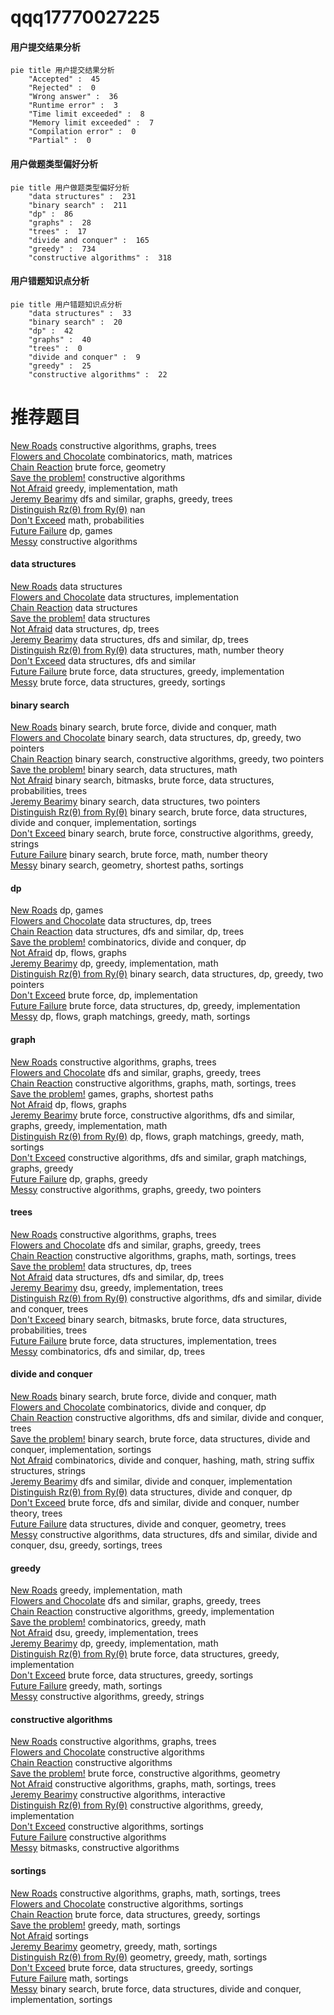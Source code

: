 # qqq17770027225
<!-- tabs:start -->
#### **用户提交结果分析**

```mermaid
pie title 用户提交结果分析
    "Accepted" :  45
    "Rejected" :  0
    "Wrong answer" :  36
    "Runtime error" :  3
    "Time limit exceeded" :  8
    "Memory limit exceeded" :  7
    "Compilation error" :  0
    "Partial" :  0
```
#### **用户做题类型偏好分析**

```mermaid
pie title 用户做题类型偏好分析
    "data structures" :  231
    "binary search" :  211
    "dp" :  86
    "graphs" :  28
    "trees" :  17
    "divide and conquer" :  165
    "greedy" :  734
    "constructive algorithms" :  318
```
#### **用户错题知识点分析**

```mermaid
pie title 用户错题知识点分析
    "data structures" :  33
    "binary search" :  20
    "dp" :  42
    "graphs" :  40
    "trees" :  0
    "divide and conquer" :  9
    "greedy" :  25
    "constructive algorithms" :  22
```
<!-- tabs:end -->
# 推荐题目
[New Roads](http://codeforces.com/problemset/problem/746/G)		constructive algorithms,
                        graphs,
                        trees		  
[Flowers and Chocolate](http://codeforces.com/problemset/problem/865/G)		combinatorics,
                        math,
                        matrices		  
[Chain Reaction](https://codeforces.com/contest/667/problem/E)		brute force,
                        geometry		  
[Save the problem!](http://codeforces.com/problemset/problem/865/A)		constructive algorithms		  
[Not Afraid](http://codeforces.com/problemset/problem/787/B)		greedy,
                        implementation,
                        math		  
[Jeremy Bearimy](https://codeforces.com/contest/1281/problem/E)		dfs and similar,
                        graphs,
                        greedy,
                        trees		  
[Distinguish Rz(θ) from Ry(θ)](http://codeforces.com/problemset/problem/1357/A5)		nan		  
[Don't Exceed](http://codeforces.com/problemset/problem/913/H)		math,
                        probabilities		  
[Future Failure](http://codeforces.com/problemset/problem/838/C)		dp,
                        games		  
[Messy](https://codeforces.com/contest/1262/problem/C)		constructive algorithms		  
<!-- tabs:start -->
#### **data structures**
[New Roads](http://codeforces.com/problemset/problem/702/F)		data structures		  
[Flowers and Chocolate](http://codeforces.com/problemset/problem/274/E)		data structures,
                        implementation		  
[Chain Reaction](http://codeforces.com/problemset/problem/1044/F)		data structures		  
[Save the problem!](https://codeforces.com/contest/674/problem/G)		data structures		  
[Not Afraid](https://codeforces.com/contest/1084/problem/D)		data structures,
                        dp,
                        trees		  
[Jeremy Bearimy](http://codeforces.com/problemset/problem/490/F)		data structures,
                        dfs and similar,
                        dp,
                        trees		  
[Distinguish Rz(θ) from Ry(θ)](https://codeforces.com/contest/1350/problem/C)		data structures,
                        math,
                        number theory		  
[Don't Exceed](http://codeforces.com/problemset/problem/797/D)		data structures,
                        dfs and similar		  
[Future Failure](http://codeforces.com/problemset/problem/1236/D)		brute force,
                        data structures,
                        greedy,
                        implementation		  
[Messy](http://codeforces.com/problemset/problem/731/D)		brute force,
                        data structures,
                        greedy,
                        sortings		  
#### **binary search**
[New Roads](http://codeforces.com/problemset/problem/1111/C)		binary search,
                        brute force,
                        divide and conquer,
                        math		  
[Flowers and Chocolate](http://codeforces.com/problemset/problem/1492/C)		binary search,
                        data structures,
                        dp,
                        greedy,
                        two pointers		  
[Chain Reaction](http://codeforces.com/problemset/problem/1463/D)		binary search,
                        constructive algorithms,
                        greedy,
                        two pointers		  
[Save the problem!](http://codeforces.com/problemset/problem/1490/G)		binary search,
                        data structures,
                        math		  
[Not Afraid](http://codeforces.com/problemset/problem/1479/D)		binary search,
                        bitmasks,
                        brute force,
                        data structures,
                        probabilities,
                        trees		  
[Jeremy Bearimy](http://codeforces.com/problemset/problem/1436/E)		binary search,
                        data structures,
                        two pointers		  
[Distinguish Rz(θ) from Ry(θ)](http://codeforces.com/problemset/problem/1461/D)		binary search,
                        brute force,
                        data structures,
                        divide and conquer,
                        implementation,
                        sortings		  
[Don't Exceed](http://codeforces.com/problemset/problem/1493/C)		binary search,
                        brute force,
                        constructive algorithms,
                        greedy,
                        strings		  
[Future Failure](http://codeforces.com/problemset/problem/1487/D)		binary search,
                        brute force,
                        math,
                        number theory		  
[Messy](http://codeforces.com/problemset/problem/1486/B)		binary search,
                        geometry,
                        shortest paths,
                        sortings		  
#### **dp**
[New Roads](http://codeforces.com/problemset/problem/838/C)		dp,
                        games		  
[Flowers and Chocolate](https://codeforces.com/contest/1084/problem/D)		data structures,
                        dp,
                        trees		  
[Chain Reaction](http://codeforces.com/problemset/problem/490/F)		data structures,
                        dfs and similar,
                        dp,
                        trees		  
[Save the problem!](https://codeforces.com/contest/810/problem/E)		combinatorics,
                        divide and conquer,
                        dp		  
[Not Afraid](http://codeforces.com/problemset/problem/1146/G)		dp,
                        flows,
                        graphs		  
[Jeremy Bearimy](http://codeforces.com/problemset/problem/651/A)		dp,
                        greedy,
                        implementation,
                        math		  
[Distinguish Rz(θ) from Ry(θ)](http://codeforces.com/problemset/problem/1492/C)		binary search,
                        data structures,
                        dp,
                        greedy,
                        two pointers		  
[Don't Exceed](https://codeforces.com/contest/1457/problem/C)		brute force,
                        dp,
                        implementation		  
[Future Failure](http://codeforces.com/problemset/problem/1491/C)		brute force,
                        data structures,
                        dp,
                        greedy,
                        implementation		  
[Messy](http://codeforces.com/problemset/problem/1437/C)		dp,
                        flows,
                        graph matchings,
                        greedy,
                        math,
                        sortings		  
#### **graph**
[New Roads](http://codeforces.com/problemset/problem/746/G)		constructive algorithms,
                        graphs,
                        trees		  
[Flowers and Chocolate](https://codeforces.com/contest/1281/problem/E)		dfs and similar,
                        graphs,
                        greedy,
                        trees		  
[Chain Reaction](http://codeforces.com/problemset/problem/1214/E)		constructive algorithms,
                        graphs,
                        math,
                        sortings,
                        trees		  
[Save the problem!](http://codeforces.com/problemset/problem/919/F)		games,
                        graphs,
                        shortest paths		  
[Not Afraid](http://codeforces.com/problemset/problem/1146/G)		dp,
                        flows,
                        graphs		  
[Jeremy Bearimy](http://codeforces.com/problemset/problem/1487/C)		brute force,
                        constructive algorithms,
                        dfs and similar,
                        graphs,
                        greedy,
                        implementation,
                        math		  
[Distinguish Rz(θ) from Ry(θ)](http://codeforces.com/problemset/problem/1437/C)		dp,
                        flows,
                        graph matchings,
                        greedy,
                        math,
                        sortings		  
[Don't Exceed](http://codeforces.com/problemset/problem/1470/D)		constructive algorithms,
                        dfs and similar,
                        graph matchings,
                        graphs,
                        greedy		  
[Future Failure](http://codeforces.com/problemset/problem/1476/C)		dp,
                        graphs,
                        greedy		  
[Messy](http://codeforces.com/problemset/problem/1304/D)		constructive algorithms,
                        graphs,
                        greedy,
                        two pointers		  
#### **trees**
[New Roads](http://codeforces.com/problemset/problem/746/G)		constructive algorithms,
                        graphs,
                        trees		  
[Flowers and Chocolate](https://codeforces.com/contest/1281/problem/E)		dfs and similar,
                        graphs,
                        greedy,
                        trees		  
[Chain Reaction](http://codeforces.com/problemset/problem/1214/E)		constructive algorithms,
                        graphs,
                        math,
                        sortings,
                        trees		  
[Save the problem!](https://codeforces.com/contest/1084/problem/D)		data structures,
                        dp,
                        trees		  
[Not Afraid](http://codeforces.com/problemset/problem/490/F)		data structures,
                        dfs and similar,
                        dp,
                        trees		  
[Jeremy Bearimy](https://codeforces.com/contest/890/problem/C)		dsu,
                        greedy,
                        implementation,
                        trees		  
[Distinguish Rz(θ) from Ry(θ)](http://codeforces.com/problemset/problem/1278/E)		constructive algorithms,
                        dfs and similar,
                        divide and conquer,
                        trees		  
[Don't Exceed](http://codeforces.com/problemset/problem/1479/D)		binary search,
                        bitmasks,
                        brute force,
                        data structures,
                        probabilities,
                        trees		  
[Future Failure](http://codeforces.com/problemset/problem/1511/C)		brute force,
                        data structures,
                        implementation,
                        trees		  
[Messy](http://codeforces.com/problemset/problem/1499/F)		combinatorics,
                        dfs and similar,
                        dp,
                        trees		  
#### **divide and conquer**
[New Roads](http://codeforces.com/problemset/problem/1111/C)		binary search,
                        brute force,
                        divide and conquer,
                        math		  
[Flowers and Chocolate](https://codeforces.com/contest/810/problem/E)		combinatorics,
                        divide and conquer,
                        dp		  
[Chain Reaction](http://codeforces.com/problemset/problem/1278/E)		constructive algorithms,
                        dfs and similar,
                        divide and conquer,
                        trees		  
[Save the problem!](http://codeforces.com/problemset/problem/1461/D)		binary search,
                        brute force,
                        data structures,
                        divide and conquer,
                        implementation,
                        sortings		  
[Not Afraid](http://codeforces.com/problemset/problem/1466/G)		combinatorics,
                        divide and conquer,
                        hashing,
                        math,
                        string suffix structures,
                        strings		  
[Jeremy Bearimy](http://codeforces.com/problemset/problem/1490/D)		dfs and similar,
                        divide and conquer,
                        implementation		  
[Distinguish Rz(θ) from Ry(θ)](https://codeforces.com/contest/1483/problem/C)		data structures,
                        divide and conquer,
                        dp		  
[Don't Exceed](http://codeforces.com/problemset/problem/1491/E)		brute force,
                        dfs and similar,
                        divide and conquer,
                        number theory,
                        trees		  
[Future Failure](http://codeforces.com/problemset/problem/1303/G)		data structures,
                        divide and conquer,
                        geometry,
                        trees		  
[Messy](http://codeforces.com/problemset/problem/1494/D)		constructive algorithms,
                        data structures,
                        dfs and similar,
                        divide and conquer,
                        dsu,
                        greedy,
                        sortings,
                        trees		  
#### **greedy**
[New Roads](http://codeforces.com/problemset/problem/787/B)		greedy,
                        implementation,
                        math		  
[Flowers and Chocolate](https://codeforces.com/contest/1281/problem/E)		dfs and similar,
                        graphs,
                        greedy,
                        trees		  
[Chain Reaction](http://codeforces.com/problemset/problem/142/B)		constructive algorithms,
                        greedy,
                        implementation		  
[Save the problem!](http://codeforces.com/problemset/problem/1178/C)		combinatorics,
                        greedy,
                        math		  
[Not Afraid](https://codeforces.com/contest/890/problem/C)		dsu,
                        greedy,
                        implementation,
                        trees		  
[Jeremy Bearimy](http://codeforces.com/problemset/problem/651/A)		dp,
                        greedy,
                        implementation,
                        math		  
[Distinguish Rz(θ) from Ry(θ)](http://codeforces.com/problemset/problem/1236/D)		brute force,
                        data structures,
                        greedy,
                        implementation		  
[Don't Exceed](http://codeforces.com/problemset/problem/731/D)		brute force,
                        data structures,
                        greedy,
                        sortings		  
[Future Failure](http://codeforces.com/problemset/problem/1189/B)		greedy,
                        math,
                        sortings		  
[Messy](http://codeforces.com/problemset/problem/801/B)		constructive algorithms,
                        greedy,
                        strings		  
#### **constructive algorithms**
[New Roads](http://codeforces.com/problemset/problem/746/G)		constructive algorithms,
                        graphs,
                        trees		  
[Flowers and Chocolate](http://codeforces.com/problemset/problem/865/A)		constructive algorithms		  
[Chain Reaction](https://codeforces.com/contest/1262/problem/C)		constructive algorithms		  
[Save the problem!](http://codeforces.com/problemset/problem/749/B)		brute force,
                        constructive algorithms,
                        geometry		  
[Not Afraid](http://codeforces.com/problemset/problem/1214/E)		constructive algorithms,
                        graphs,
                        math,
                        sortings,
                        trees		  
[Jeremy Bearimy](http://codeforces.com/problemset/problem/1090/F)		constructive algorithms,
                        interactive		  
[Distinguish Rz(θ) from Ry(θ)](http://codeforces.com/problemset/problem/142/B)		constructive algorithms,
                        greedy,
                        implementation		  
[Don't Exceed](http://codeforces.com/problemset/problem/23/C)		constructive algorithms,
                        sortings		  
[Future Failure](http://codeforces.com/problemset/problem/778/D)		constructive algorithms		  
[Messy](http://codeforces.com/problemset/problem/1148/F)		bitmasks,
                        constructive algorithms		  
#### **sortings**
[New Roads](http://codeforces.com/problemset/problem/1214/E)		constructive algorithms,
                        graphs,
                        math,
                        sortings,
                        trees		  
[Flowers and Chocolate](http://codeforces.com/problemset/problem/23/C)		constructive algorithms,
                        sortings		  
[Chain Reaction](http://codeforces.com/problemset/problem/731/D)		brute force,
                        data structures,
                        greedy,
                        sortings		  
[Save the problem!](http://codeforces.com/problemset/problem/1189/B)		greedy,
                        math,
                        sortings		  
[Not Afraid](http://codeforces.com/problemset/problem/1005/E2)		sortings		  
[Jeremy Bearimy](https://codeforces.com/contest/1496/problem/C)		geometry,
                        greedy,
                        math,
                        sortings		  
[Distinguish Rz(θ) from Ry(θ)](http://codeforces.com/problemset/problem/1495/A)		geometry,
                        greedy,
                        math,
                        sortings		  
[Don't Exceed](http://codeforces.com/problemset/problem/1497/A)		brute force,
                        data structures,
                        greedy,
                        sortings		  
[Future Failure](http://codeforces.com/problemset/problem/1427/A)		math,
                        sortings		  
[Messy](http://codeforces.com/problemset/problem/1461/D)		binary search,
                        brute force,
                        data structures,
                        divide and conquer,
                        implementation,
                        sortings		  
<!-- tabs:end -->
